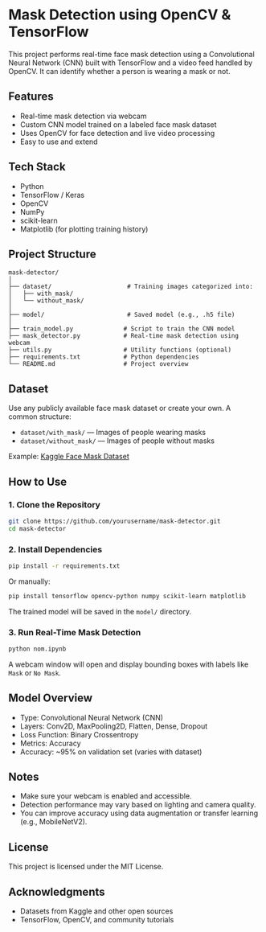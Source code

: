 # Mask Detection using OpenCV & TensorFlow

This project performs real-time face mask detection using a Convolutional Neural Network (CNN) built with TensorFlow and a video feed handled by OpenCV. It can identify whether a person is wearing a mask or not.

## Features

- Real-time mask detection via webcam
- Custom CNN model trained on a labeled face mask dataset
- Uses OpenCV for face detection and live video processing
- Easy to use and extend

## Tech Stack

- Python
- TensorFlow / Keras
- OpenCV
- NumPy
- scikit-learn
- Matplotlib (for plotting training history)

## Project Structure

```
mask-detector/
│
├── dataset/                     # Training images categorized into:
│   ├── with_mask/
│   └── without_mask/
│
├── model/                       # Saved model (e.g., .h5 file)
│
├── train_model.py              # Script to train the CNN model
├── mask_detector.py            # Real-time mask detection using webcam
├── utils.py                    # Utility functions (optional)
├── requirements.txt            # Python dependencies
└── README.md                   # Project overview
```

## Dataset

Use any publicly available face mask dataset or create your own. A common structure:

- `dataset/with_mask/` — Images of people wearing masks
- `dataset/without_mask/` — Images of people without masks

Example: [Kaggle Face Mask Dataset](https://www.kaggle.com/datasets/omkargurav/face-mask-dataset)

## How to Use

### 1. Clone the Repository

```bash
git clone https://github.com/yourusername/mask-detector.git
cd mask-detector
```

### 2. Install Dependencies

```bash
pip install -r requirements.txt
```

Or manually:

```bash
pip install tensorflow opencv-python numpy scikit-learn matplotlib
```

The trained model will be saved in the `model/` directory.

### 3. Run Real-Time Mask Detection

```bash
python nom.ipynb
```

A webcam window will open and display bounding boxes with labels like `Mask` or `No Mask`.

## Model Overview

- Type: Convolutional Neural Network (CNN)
- Layers: Conv2D, MaxPooling2D, Flatten, Dense, Dropout
- Loss Function: Binary Crossentropy
- Metrics: Accuracy
- Accuracy: ~95% on validation set (varies with dataset)

## Notes

- Make sure your webcam is enabled and accessible.
- Detection performance may vary based on lighting and camera quality.
- You can improve accuracy using data augmentation or transfer learning (e.g., MobileNetV2).

## License

This project is licensed under the MIT License.

## Acknowledgments

- Datasets from Kaggle and other open sources
- TensorFlow, OpenCV, and community tutorials

